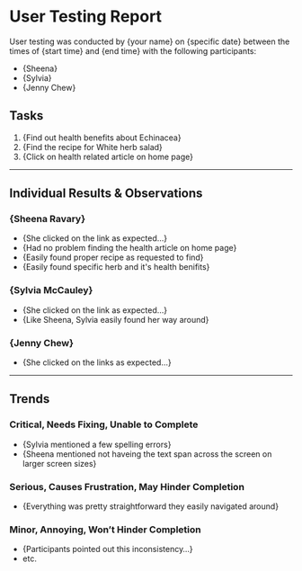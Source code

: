 # User Testing Report

User testing was conducted by {your name} on {specific date} between the times of {start time} and {end time} with the following participants:

- {Sheena}
- {Sylvia}
- {Jenny Chew}

## Tasks

1. {Find out health benefits about Echinacea}
2. {Find the recipe for White herb salad}
3. {Click on health related article on home page}

---

## Individual Results & Observations

### {Sheena Ravary}

- {She clicked on the link as expected…}
- {Had no problem finding the health article on home page}
- {Easily found proper recipe as requested to find}
- {Easily found specific herb and it's health benifits}


### {Sylvia McCauley}

- {She clicked on the link as expected…}
- {Like Sheena, Sylvia easily found her way around}

### {Jenny Chew}

- {She clicked on the links as expected…}


---

## Trends

### Critical, Needs Fixing, Unable to Complete

- {Sylvia mentioned a few spelling errors}
- {Sheena mentioned not haveing the text span across the screen on larger screen sizes}

### Serious, Causes Frustration, May Hinder Completion

- {Everything was pretty straightforward they easily navigated around}

### Minor, Annoying, Won’t Hinder Completion

- {Participants pointed out this inconsistency…}
- etc.